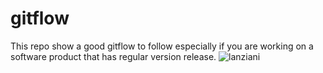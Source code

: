 # gitflow
This repo show a good gitflow to follow especially if you are working on a software product that has regular version release.
![lanziani](https://user-images.githubusercontent.com/69452516/215949256-9ba52fe5-1390-4929-bc05-10465414d4eb.png)
